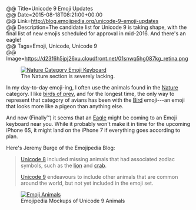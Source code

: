 @@ Title=Unicode 9 Emoji Updates  
@@ Date=2015-08-18T08:21:00+00:00  
@@ Link=http://blog.emojipedia.org/unicode-9-emoji-updates  
@@ Description=The candidate list for Unicode 9 is taking shape, with the final list of new emojis scheduled for approval in mid-2016. And there's an eagle!  
@@ Tags=Emoji, Unicode, Unicode 9  
@@ Image=https://d23f6h5jpj26xu.cloudfront.net/01snwq5hg087kg_retina.png  

<figure class="iphone">
	<a class="nohover" href="http://d.pr/i/13P02+">
		<img src="http://d.pr/i/13P02+" alt="Nature Category Emoji Keyboard" />
	</a>
	<figcaption>The Nature section is severely lacking.</figcaption>
</figure>

In my day-to-day emoji-ing, I often use the animals found in the [Nature][emojipedia] category. I like [birds of prey][theoveranalyzed], and for the longest time, the only way to represent that category of avians has been with the [Bird][emojipedia 2] emoji---an emoji that looks more like a pigeon than anything else.

And now (Finally™) it seems that an [Eagle][emojipedia 3] might be coming to an Emoji keyboard near you. While it probably won't make it in time for the upcoming iPhone 6S, it might land on the iPhone 7 if everything goes according to plan. 

Here's Jeremy Burge of the Emojipedia Blog:
>[Unicode 8][emojipedia 4] included missing animals that had associated zodiac symbols, such as the [lion][emojipedia 5] and [crab][emojipedia 6].
>
>[Unicode 9][emojipedia 7] endeavours to include other animals that are common around the world, but not yet included in the emoji set.

<figure>
	<a class="nohover" href="https://d23f6h5jpj26xu.cloudfront.net/grupjdtdtniw_small.jpg">
		<img src="https://d23f6h5jpj26xu.cloudfront.net/grupjdtdtniw_small.jpg" alt="Emoji Animals" />
	</a>
	<figcaption>Emojipedia Mockups of Unicode 9 Animals</figcaption>
</figure>

[emojipedia]: http://emojipedia.org/nature/
[emojipedia 2]: http://emojipedia.org/bird/
[emojipedia 3]: http://emojipedia.org/eagle/
[emojipedia 4]: http://emojipedia.org/unicode-8/
[emojipedia 5]: http://emojipedia.org/lion-face/
[emojipedia 6]: http://emojipedia.org/crab/
[emojipedia 7]: http://emojipedia.org/unicode-9/
[theoveranalyzed]: /2015/4/2/red-tailed-hawks